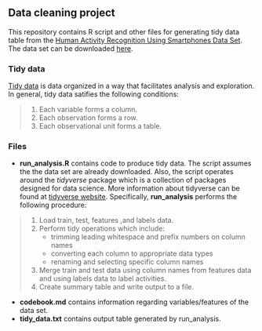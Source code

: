 ## Data cleaning project 



This repository contains R script and other files for generating tidy data table from the [Human Activity Recognition Using Smartphones Data Set](https://archive.ics.uci.edu/ml/datasets/Human+Activity+Recognition+Using+Smartphones). The data set can be downloaded [here](https://d396qusza40orc.cloudfront.net/getdata%2Fprojectfiles%2FUCI%20HAR%20Dataset.zip).

### Tidy data
[Tidy data](https://vita.had.co.nz/papers/tidy-data.pdf) is data organized in a way that facilitates analysis and exploration. In general, tidy data satifies the following conditions:
>   1. Each variable forms a column.
>   2. Each observation forms a row.
>   3. Each observational unit forms a table.

             
### Files
* **run_analysis.R** contains code to produce tidy data. The script assumes the the data set are already downloaded. Also, the script operates around the *tidyverse* package which is a collection of packages designed for data science. More information about tidyverse can be found at [tidyverse website](https://www.tidyverse.org/). Specifically, **run_analysis** performs the following procedure:
>  1. Load train, test, features ,and labels data.
>  2. Perform tidy operations which include:
>     * trimming leading whitespace and prefix numbers on column names
>     * converting each column to appropriate data types
>     * renaming and selecting specific column names
>  3. Merge train and test data using column names from features data and using labels data to label activities.
>  4. Create summary table and write output to a file. 
* **codebook.md** contains information regarding variables/features of the data set.
* **tidy_data.txt** contains output table generated by run_analysis.

